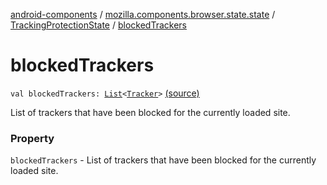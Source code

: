 [android-components](../../index.md) / [mozilla.components.browser.state.state](../index.md) / [TrackingProtectionState](index.md) / [blockedTrackers](./blocked-trackers.md)

# blockedTrackers

`val blockedTrackers: `[`List`](https://kotlinlang.org/api/latest/jvm/stdlib/kotlin.collections/-list/index.html)`<`[`Tracker`](../../mozilla.components.concept.engine.content.blocking/-tracker/index.md)`>` [(source)](https://github.com/mozilla-mobile/android-components/blob/master/components/browser/state/src/main/java/mozilla/components/browser/state/state/TrackingProtectionState.kt#L19)

List of trackers that have been blocked for the currently loaded site.

### Property

`blockedTrackers` - List of trackers that have been blocked for the currently loaded site.